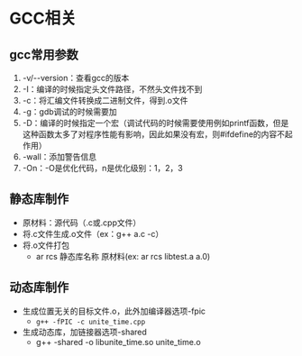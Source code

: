 # GCC相关

## gcc常用参数
1. -v/--version：查看gcc的版本
2. -I：编译的时候指定头文件路径，不然头文件找不到
3. -c：将汇编文件转换成二进制文件，得到.o文件
4. -g：gdb调试的时候需要加
5. -D：编译的时候指定一个宏（调试代码的时候需要使用例如printf函数，但是这种函数太多了对程序性能有影响，因此如果没有宏，则#ifdefine的内容不起作用）
6. -wall：添加警告信息
7. -On：-O是优化代码，n是优化级别：1，2，3

## 静态库制作
- 原材料：源代码（.c或.cpp文件）
- 将.c文件生成.o文件（ex：g++ a.c -c）
- 将.o文件打包
  - ar rcs 静态库名称 原材料(ex: ar rcs libtest.a a.0)


## 动态库制作

- 生成位置无关的目标文件.o，此外加编译器选项-fpic
  - `g++ -fPIC -c unite_time.cpp`
- 生成动态库，加链接器选项-shared
  - g++ -shared -o libunite_time.so unite_time.o

